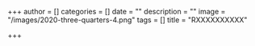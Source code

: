 +++
author = []
categories = []
date = ""
description = ""
image = "/images/2020-three-quarters-4.png"
tags = []
title = "RXXXXXXXXXX"

+++
